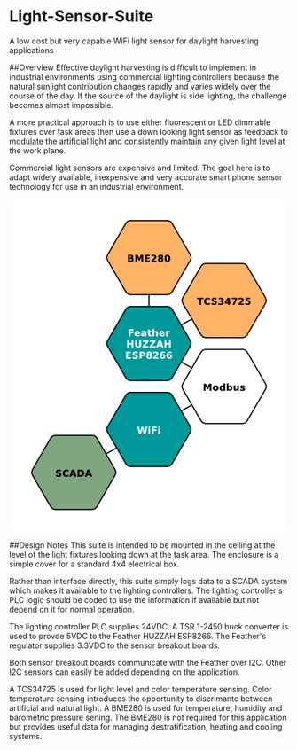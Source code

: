 # Light-Sensor-Suite
A low cost but very capable WiFi light sensor for daylight harvesting applications

##Overview
Effective daylight harvesting is difficult to implement in industrial environments using commercial lighting controllers because the natural sunlight contribution changes rapidly and varies widely over the course of the day. If the source of the daylight is side lighting, the challenge becomes almost impossible.

A more practical approach is to use either fluorescent or LED dimmable fixtures over task areas then use a down looking light sensor as feedback to modulate the artificial light and consistently maintain any given light level at the work plane.

Commercial light sensors are expensive and limited. The goal here is to adapt widely available, inexpensive and very accurate smart phone sensor technology for use in an industrial environment.

![LSS Overview](/images/light-suite.png)

##Design Notes
This suite is intended to be mounted in the ceiling at the level of the light fixtures looking down at the task area. The enclosure is a simple cover for a standard 4x4 electrical box.

Rather than interface directly, this suite simply logs data to a SCADA system which makes it available to the lighting controllers. The lighting controller's PLC logic should be coded to use the information if available but not depend on it for normal operation. 

The lighting controller PLC supplies 24VDC. A TSR 1-2450 buck converter is used to provde 5VDC to the Feather HUZZAH ESP8266. The Feather's regulator supplies 3.3VDC to the sensor breakout boards.

Both sensor breakout boards communicate with the Feather over I2C. Other I2C sensors can easily be added depending on the application.

A TCS34725 is used for light level and color temperature sensing. Color temperature sensing introduces the opportunity to discrimante between artificial and natural light. A BME280 is used for temperature, humidity and barometric pressure sening. The BME280 is not required for this application but provides useful data for managing destratification, heating and cooling systems.
